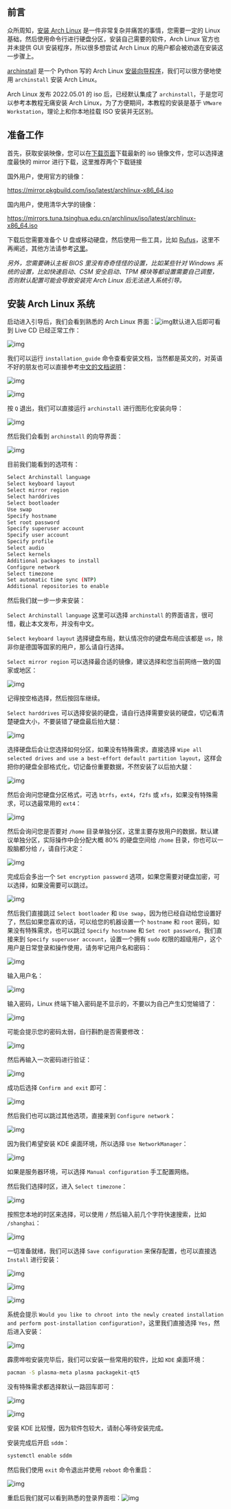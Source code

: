 ## 前言

众所周知，[安装 Arch Linux](https://wiki.archlinux.org/title/Installation_guide_(简体中文)) 是一件非常复杂并痛苦的事情，您需要一定的 Linux 基础，然后使用命令行进行硬盘分区，安装自己需要的软件，Arch Linux 官方也并未提供 GUI 安装程序，所以很多想尝试 Arch Linux 的用户都会被劝退在安装这一步骤上。

[archinstall](https://github.com/archlinux/archinstall) 是一个 Python 写的 Arch Linux [安装向导程序](https://wiki.archlinux.org/title/Archinstall)，我们可以很方便地使用 `archinstall` 安装 Arch Linux。

Arch Linux 发布 2022.05.01 的 iso 后，已经默认集成了 `archinstall`，于是您可以参考本教程无痛安装 Arch Linux，为了方便期间，本教程的安装是基于 `VMware Workstation`，理论上和你本地挂载 ISO 安装并无区别。

## 准备工作

首先，获取安装映像，您可以在[下载页面](https://archlinux.org/download/)下载最新的 iso 镜像文件，您可以选择速度最快的 mirror 进行下载，这里推荐两个下载链接

国外用户，使用官方的镜像：

https://mirror.pkgbuild.com/iso/latest/archlinux-x86_64.iso

国内用户，使用清华大学的镜像：

https://mirrors.tuna.tsinghua.edu.cn/archlinux/iso/latest/archlinux-x86_64.iso

下载后您需要准备个 U 盘或移动硬盘，然后使用一些工具，比如 [Rufus](https://rufus.ie/zh/)，这里不再阐述，其他方法请参考[这里](https://wiki.archlinux.org/title/USB_flash_installation_medium_(简体中文))。

*另外，您需要确认主板 BIOS 里没有奇奇怪怪的设置，比如某些针对 Windows 系统的设置，比如快速启动、CSM 安全启动、TPM 模块等都设置需要自己调整，否则默认配置可能会导致安装完 Arch Linux 后无法进入系统引导。*

## 安装 Arch Linux 系统

启动进入引导后，我们会看到熟悉的 Arch Linux 界面：![img](../public/1.png)默认进入后即可看到 Live CD 已经正常工作：

![img](../public/2.png)

我们可以运行 `installation_guide` 命令查看安装文档，当然都是英文的，对英语不好的朋友也可以直接参考[中文的文档说明](https://wiki.archlinux.org/title/Installation_guide_(简体中文))：

![img](../public/3.png)

![img](../public/4.png)

按 `Q` 退出，我们可以直接运行 `archinstall` 进行图形化安装向导：

![img](../public/5.png)

然后我们会看到 `archinstall` 的向导界面：

![img](../public/6.png)

目前我们能看到的选项有：



```bash
Select Archinstall language
Select keyboard layout
Select mirror region
Select harddrives
Select bootloader
Use swap
Specify hostname
Set root password
Specify superuser account
Specify user account
Specify profile
Select audio
Select kernels
Additional packages to install
Configure network
Select timezone
Set automatic time sync (NTP)
Additional repositories to enable
```

然后我们就一步一步来安装：

`Select Archinstall language` 这里可以选择 `archinstall` 的界面语言，很可惜，截止本文发布，并没有中文。

`Select keyboard layout` 选择键盘布局，默认情况你的键盘布局应该都是 `us`，除非你是德国等国家的用户，那么请自行选择。

`Select mirror region` 可以选择最合适的镜像，建议选择和您当前网络一致的国家或地区：

![img](../public/7.png)

记得按空格选择，然后按回车继续。

`Select harddrives` 可以选择安装的硬盘，请自行选择需要安装的硬盘，切记看清楚硬盘大小，不要装错了硬盘最后拍大腿：

![img](../public/8.png)

选择硬盘后会让您选择如何分区，如果没有特殊需求，直接选择 `Wipe all selected drives and use a best-effort default partition layout`，这样会把你的硬盘全部格式化，切记备份重要数据，不然安装了以后拍大腿：

![img](../public/9.png)

然后会询问您硬盘分区格式，可选 `btrfs`，`ext4`，`f2fs` 或 `xfs`，如果没有特殊需求，可以选最常用的 `ext4`：

![img](../public/10.png)

然后会询问您是否要对 `/home` 目录单独分区，这里主要存放用户的数据，默认建议单独分区，实际操作中会分配大概 80% 的硬盘空间给 `/home` 目录，你也可以一股脑都分给 `/`，请自行决定：

![img](../public/11.png)

完成后会多出一个 `Set encryption password` 选项，如果您需要对硬盘加密，可以选择，如果没需要可以跳过。

![img](../public/12.png)

然后我们直接跳过 `Select bootloader` 和 `Use swap`，因为他已经自动给您设置好了，然后如果您喜欢的话，可以给您的机器设置一个 `hostname` 和 `root` 密码，如果没有特殊需求，也可以跳过 `Specify hostname` 和 `Set root password`，我们直接来到 `Specify superuser account`，设置一个拥有 `sudo` 权限的超级用户，这个用户是日常登录和操作使用，请务牢记用户名和密码：

![img](../public/13.png)

输入用户名：

![img](../public/14.png)

输入密码，Linux 终端下输入密码是不显示的，不要以为自己产生幻觉输错了：

![img](../public/15.png)

可能会提示您的密码太弱，自行斟酌是否需要修改：

![img](../public/16.png)

然后再输入一次密码进行验证：

![img](../public/17.png)

成功后选择 `Confirm and exit` 即可：

![img](../public/18.png)

然后我们也可以跳过其他选项，直接来到 `Configure network`：

![img](../public/19.png)

因为我们希望安装 KDE 桌面环境，所以选择 `Use NetworkManager`：

![img](../public/20.png)

如果是服务器环境，可以选择 `Manual configuration` 手工配置网络。

然后我们选择时区，进入 `Select timezone`：

![img](../public/21.png)

按照您本地的时区来选择，可以使用 `/` 然后输入前几个字符快速搜索，比如 `/shanghai`：

![img](../public/22.png)

一切准备就绪，我们可以选择 `Save configuration` 来保存配置，也可以直接选 `Install` 进行安装：

![img](../public/23.png)

![img](../public/24.png)

![img](../public/25.png)

系统会提示 `Would you like to chroot into the newly created installation and perform post-installation configuration?`，这里我们直接选择 `Yes`，然后进入安装：

![img](../public/26.png)

霹雳哗啦安装完毕后，我们可以安装一些常用的软件，比如 `KDE` 桌面环境：



```bash
pacman -S plasma-meta plasma packagekit-qt5
```

没有特殊需求都选择默认一路回车即可：

![img](../public/27.png)

![img](../public/28.png)

安装 KDE 比较慢，因为软件包较大，请耐心等待安装完成。

安装完成后开启 `sddm`：

```bash
systemctl enable sddm
```

然后我们使用 `exit` 命令退出并使用 `reboot` 命令重启：

![img](../public/29.png)

重启后我们就可以看到熟悉的登录界面啦：![img](../public/30.png)